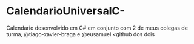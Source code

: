# CalendarioUniversalC-
Calendario desenvolvido em C# em conjunto com 2 de meus colegas de turma, @tiago-xavier-braga e @eusamuel  <github dos dois
                                                                                                                   
